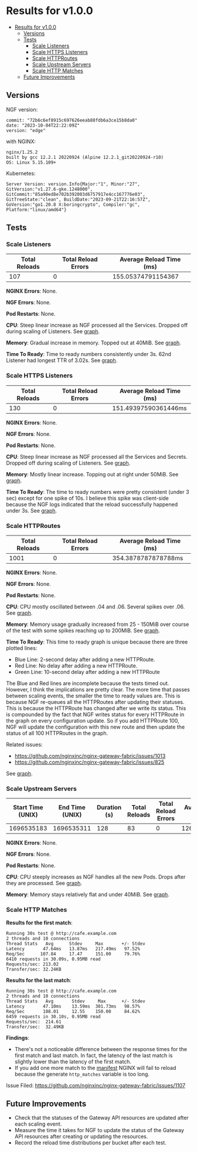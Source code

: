 # Results for v1.0.0

<!-- TOC -->
- [Results for v1.0.0](#results-for-v100)
  - [Versions](#versions)
  - [Tests](#tests)
    - [Scale Listeners](#scale-listeners)
    - [Scale HTTPS Listeners](#scale-https-listeners)
    - [Scale HTTPRoutes](#scale-httproutes)
    - [Scale Upstream Servers](#scale-upstream-servers)
    - [Scale HTTP Matches](#scale-http-matches)
  - [Future Improvements](#future-improvements)
<!-- TOC -->

## Versions

NGF version:

```text
commit: "72b6c6ef8915c697626eeab88fdb6a3ce15b8da0"
date: "2023-10-04T22:22:09Z"
version: "edge"
```


with NGINX:

```text
nginx/1.25.2
built by gcc 12.2.1 20220924 (Alpine 12.2.1_git20220924-r10)
OS: Linux 5.15.109+
```

Kubernetes:

```text
Server Version: version.Info{Major:"1", Minor:"27",
GitVersion:"v1.27.6-gke.1248000",
GitCommit:"85a90ed8e702b392003d6757917e4cc167776e03",
GitTreeState:"clean", BuildDate:"2023-09-21T22:16:57Z",
GoVersion:"go1.20.8 X:boringcrypto", Compiler:"gc",
Platform:"linux/amd64"}
```

## Tests

### Scale Listeners

| Total Reloads | Total Reload Errors | Average Reload Time (ms) |
|---------------|---------------------|--------------------------|
| 107           | 0                   | 155.05374791154367       |

**NGINX Errors**: None.

**NGF Errors**: None.

**Pod Restarts**: None.

**CPU**: Steep linear increase as NGF processed all the Services. Dropped off during scaling of Listeners.
See [graph](/tests/scale/results/1.0.0/TestScale_Listeners/CPU.png).

**Memory**: Gradual increase in memory. Topped out at 40MiB.
See [graph](/tests/scale/results/1.0.0/TestScale_Listeners/Memory.png).

**Time To Ready**: Time to ready numbers consistently under 3s. 62nd Listener had longest TTR of 3.02s.
See [graph](/tests/scale/results/1.0.0/TestScale_Listeners/TTR.png).

### Scale HTTPS Listeners

| Total Reloads | Total Reload Errors | Average Reload Time (ms) |
|---------------|---------------------|--------------------------|
| 130           | 0                   | 151.49397590361446ms     |

**NGINX Errors**: None.

**NGF Errors**: None.

**Pod Restarts**: None.

**CPU**: Steep linear increase as NGF processed all the Services and Secrets. Dropped off during scaling of Listeners.
See [graph](/tests/scale/results/1.0.0/TestScale_HTTPSListeners/CPU.png).

**Memory**: Mostly linear increase. Topping out at right under 50MiB.
See [graph](/tests/scale/results/1.0.0/TestScale_HTTPSListeners/Memory.png).

**Time To Ready**: The time to ready numbers were pretty consistent (under 3 sec) except for one spike of 10s. I believe
this spike was client-side because the NGF logs indicated that the reload successfully happened under 3s.
See [graph](/tests/scale/results/1.0.0/TestScale_HTTPSListeners/TTR.png).

### Scale HTTPRoutes

| Total Reloads | Total Reload Errors | Average Reload Time (ms) |
|---------------|---------------------|--------------------------|
| 1001          | 0                   | 354.3878787878788ms      |

**NGINX Errors**: None.

**NGF Errors**: None.

**Pod Restarts**: None.

**CPU**: CPU mostly oscillated between .04 and .06. Several spikes over .06.
See [graph](/tests/scale/results/1.0.0/TestScale_HTTPRoutes/CPU.png).

**Memory**: Memory usage gradually increased from 25 - 150MiB over course of the test with some spikes reaching up to
200MiB. See [graph](/tests/scale/results/1.0.0/TestScale_HTTPRoutes/Memory.png).

**Time To Ready**: This time to ready graph is unique because there are three plotted lines:

- Blue Line: 2-second delay after adding a new HTTPRoute.
- Red Line: No delay after adding a new HTTPRoute.
- Green Line: 10-second delay after adding a new HTTPRoute

The Blue and Red lines are incomplete because the tests timed out. However, I think the implications are pretty clear.
The more time that passes between scaling events, the smaller the time to ready values are. This is because NGF
re-queues all the HTTPRoutes after updating their statuses. This is because the HTTPRoute has changed after we write its
status. This is compounded by the fact that NGF writes status for every HTTPRoute in the graph on every configuration
update. So if you add HTTPRoute 100, NGF will update the configuration with this new route and then update the status of
all 100 HTTPRoutes in the graph.

Related issues:

- https://github.com/nginxinc/nginx-gateway-fabric/issues/1013
- https://github.com/nginxinc/nginx-gateway-fabric/issues/825

See [graph](/tests/scale/results/1.0.0/TestScale_HTTPRoutes/TTR.png).

### Scale Upstream Servers

| Start Time (UNIX) | End Time (UNIX) | Duration (s) | Total Reloads | Total Reload Errors | Average Reload Time (ms) |
|-------------------|-----------------|--------------|---------------|---------------------|--------------------------|
| 1696535183        | 1696535311      | 128          | 83            | 0                   | 126.55555555555557       |

**NGINX Errors**: None.

**NGF Errors**: None.

**Pod Restarts**: None.

**CPU**: CPU steeply increases as NGF handles all the new Pods. Drops after they are processed.
See [graph](/tests/scale/results/1.0.0/TestScale_UpstreamServers/CPU.png).

**Memory**: Memory stays relatively flat and under 40MiB.
See [graph](/tests/scale/results/1.0.0/TestScale_UpstreamServers/Memory.png).

### Scale HTTP Matches

**Results for the first match**:

```text
Running 30s test @ http://cafe.example.com
2 threads and 10 connections
Thread Stats   Avg      Stdev     Max       +/- Stdev
Latency       47.64ms   13.87ms   217.49ms   97.52%
Req/Sec      107.84     17.47     151.00     79.76%
6410 requests in 30.09s, 0.95MB read
Requests/sec: 213.02
Transfer/sec: 32.24KB
```

**Results for the last match**:

```text
Running 30s test @ http://cafe.example.com
2 threads and 10 connections
Thread Stats   Avg       Stdev     Max      +/- Stdev
Latency       47.10ms    13.59ms  301.73ms   98.57%
Req/Sec       108.01     12.55    150.00     84.62%
6459 requests in 30.10s, 0.95MB read
Requests/sec:  214.61
Transfer/sec:  32.49KB
```

**Findings**:

- There's not a noticeable difference between the response times for the first match and last match. In
fact, the latency of the last match is slightly lower than the latency of the first match.
- If you add one more match to the [manifest](/tests/scale/manifests/scale-matches.yaml) NGINX will fail to reload
  because the generate `http_matches` variable is too long.

Issue Filed: https://github.com/nginxinc/nginx-gateway-fabric/issues/1107

## Future Improvements

- Check that the statuses of the Gateway API resources are updated after each scaling event.
- Measure the time it takes for NGF to update the status of the Gateway API resources after creating or updating the resources.
- Record the reload time distributions per bucket after each test.
